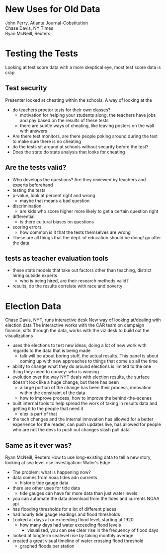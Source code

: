 New Uses for Old Data
=====================
John Perry, Atlanta Journal-Cobstitution  
Chase Davis, NY Times  
Ryan McNeill, Reuters  

# Testing the Tests
Looking at test score data with a more skeptical eye, most test score data is crap

## Test security
Presenter looked at cheating within the schools. A way of looking at the
* do teachers proctor tests for their own classes?
  * motivation for helping your students along, the teachers have jobs and pay based on the results of these tests
  * there are subtle ways of cheating, like leaving posters on the wall with answers
* Are there test monitors, are there people poking around during the test to make sure there is no cheating
* do the tests sit around at schools without security before the test?
* Does the state do stats analysis that looks for cheating

## Are the tests valid?
* Who develops the questions? Are they reviewed by teachers and experts beforehand
* testing the tests
* p-value, look at percent right and wrong
  * maybe that means a bad question
* discrimination
  * are kids who score higher more likely to get a certain question right
* differential
  * is there cultural biases on questions
* scoring errors
  * how common is it that the tests themselves are wrong
* These are all things that the dept. of education should be doing! go after the data

## tests as teacher evaluation tools
* these stats models that take out factors other than teaching, district hiring outside experts
  * who is being hired, are their research methods valid?
* results, do the results correlate with race and poverty

# Election Data
Chase Davis, NYT, runs interactive desk
New way of looking at/dealing with election data
The interactive works with the CAR team on campaign finance, sifts through the data, works with the viz desk to build out the visualizations
* uses the elections to test new ideas, doing a lot of new work with regards to the data that is being made
  * talk will be about boring stuff, the actual results. This panel is about coming up with new approaches to things that come up all the time
* ability to change what they do around elections is limited to the one thing they need to convey: who is winning
* evolution over the way NYT deals with election results, the surface doesn't look like a huge change, but there has been
  * a large portion of the change has been their process, innovation within the constraint of the data
  * how to improve process, how to improve the behind-the-scenes
* built internal tools to help spread the work of taking in results data and getting it to the people that need it
  * elex is part of that
* the tech changes and the internal innovation has allowed for a better experience for the reader, can push updates live, has allowed for people who are not the devs to push out changes slash pull data

## Same as it ever was?
Ryan McNeill, Reuters
How to use long-existing data to tell a new story, looking at sea level rise
investigation: Water's Edge

* The problem: what is happening now?
* data comes from noaa tides adn currents
  * historic tide gauge data
* there are other uses for tide data
  * tide gauges can have far more data than just water levels
* you can automate the data download from the tides and currents NOAA api
* has flooding thresholds for a lot of different places
* had hourly tide gauge readings and flood thresholds
* Looked at days at or exceeding flood level, starting at 1920
  * how many days had water exceeding flood levels
    * visualized, you can see clear rise in the frequency of flood days
* looked at longterm sealevel rise  by taking monthly average
* created a great visual timeline of water crossing flood threshold
  * graphed floods per station
